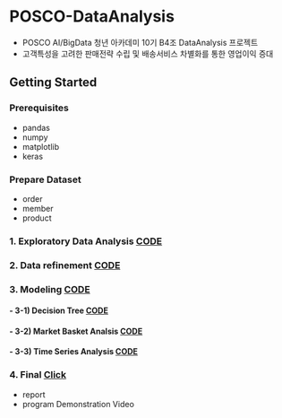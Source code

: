 # POSCO-DataAnalysis  
- POSCO AI/BigData 청년 아카데미 10기 B4조 DataAnalysis 프로젝트
- 고객특성을 고려한 판매전략 수립 및 배송서비스 차별화를 통한 영업이익 증대



## Getting Started

### Prerequisites
- pandas
- numpy
- matplotlib
- keras

### Prepare Dataset
 - order   
 - member  
 - product  


### 1. Exploratory Data Analysis    [CODE](https://github.com/youngbinwoo/POSCO-DataAnalysis/tree/master/Exploratory%20Data%20Analysis)


### 2. Data refinement    [CODE](https://github.com/youngbinwoo/POSCO-DataAnalysis/tree/master/Data%20refinement)


### 3. Modeling    [CODE](https://github.com/youngbinwoo/POSCO-DataAnalysis/tree/master/Modeling)  


#### - 3-1) Decision Tree    [CODE](https://github.com/youngbinwoo/POSCO-DataAnalysis/tree/master/Modeling/Decision%20Tree)  
#### - 3-2) Market Basket Analsis    [CODE](https://github.com/youngbinwoo/POSCO-DataAnalysis/tree/master/Modeling/Market%20Basket%20Analsis)    
#### - 3-3) Time Series Analysis    [CODE](https://github.com/youngbinwoo/POSCO-DataAnalysis/tree/master/Modeling/Time%20Series%20Analysis)   


### 4. Final [Click](https://github.com/youngbinwoo/POSCO-DataAnalysis/tree/master/Final) 
- report  
- program Demonstration Video

